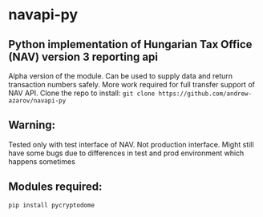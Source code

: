 # navapi-py
Python implementation of Hungarian Tax Office (NAV) version 3 reporting api
-----------
Alpha version of the module. Can be used to supply data and return transaction numbers safely. More work required for full transfer support of NAV API.
Clone the repo to install:
`git clone https://github.com/andrew-azarov/navapi-py`

Warning:
-----------
Tested only with test interface of NAV. Not production interface. Might still have some bugs due to differences in test and prod environment which happens sometimes

Modules required:
-----------
`pip install pycryptodome`